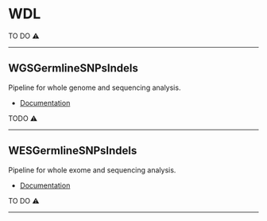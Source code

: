 WDL
===

TO DO :warning:

---

WGSGermlineSNPsIndels
---------------------

Pipeline for whole genome and sequencing analysis.

* [Documentation](https://github.com/genomicsITER-developers/wdl/tree/master/WGSGermlineSNPsIndels)

TODO :warning:

---

WESGermlineSNPsIndels
---------------------

Pipeline for whole exome and sequencing analysis.

* [Documentation](https://github.com/genomicsITER-developers/wdl/tree/master/WESGermlineSNPsIndels)

TO DO :warning:

---

